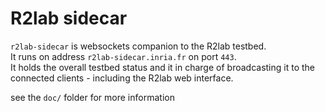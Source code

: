 # R2lab sidecar

`r2lab-sidecar` is websockets companion to the R2lab testbed.  
It runs on address `r2lab-sidecar.inria.fr` on port `443`.  
It holds the overall testbed status and it in charge of broadcasting it to the connected clients - including the R2lab web interface.

see the `doc/` folder for more information
